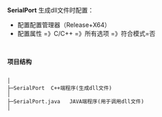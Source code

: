 **SerialPort**
生成dll文件时配置：
- 配置配置管理器（Release+X64）
- 配置属性 =》C/C++ =》所有选项  =》符合模式=否 

<br>

**项目结构** 
```

│
├─SerialPort  C++端程序(生成dll文件)
│ 
├─SerialPort.java   JAVA端程序(用于调用dll文件)
│

```
